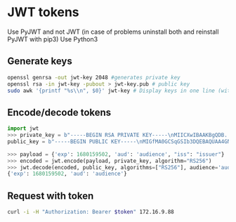 # JWT tokens

Use PyJWT and not JWT (in case of problems uninstall both and reinstall PyJWT with pip3)
Use Python3

## Generate keys

```bash
openssl genrsa -out jwt-key 2048 #generates private key
openssl rsa -in jwt-key -pubout > jwt-key.pub # public key
sudo awk '{printf "%s\\n", $0}' jwt-key # Display keys in one line (with \n)
```

## Encode/decode tokens

```python
import jwt
>>> private_key = b"-----BEGIN RSA PRIVATE KEY-----\nMIICXwIBAAKBgQDB..."
public_key = b"-----BEGIN PUBLIC KEY-----\nMIGfMA0GCSqGSIb3DQEBAQUAA4GN...""
```

```python
>>> payload = {'exp': 1680159502, 'aud': 'audience', "iss": "issuer"}
>>> encoded = jwt.encode(payload, private_key, algorithm="RS256")
>>> jwt.decode(encoded, public_key, algorithms=["RS256"], audience='audience')
{'exp': 1680159502, 'aud': 'audience'}
```

## Request with token

```bash
curl -i -H "Authorization: Bearer $token" 172.16.9.88
```

